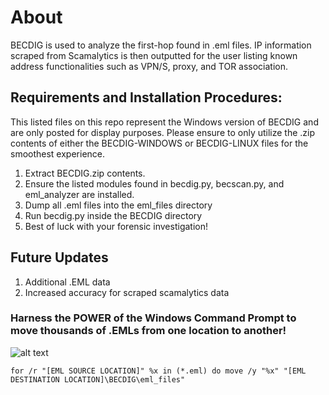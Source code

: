 # About

BECDIG is used to analyze the first-hop found in .eml files. IP information scraped from Scamalytics is then outputted for the user listing known address functionalities such as VPN/S, proxy, and TOR association.

## Requirements and Installation Procedures:

This listed files on this repo represent the Windows version of BECDIG and are only posted for display purposes. Please ensure to only utilize the .zip contents of either the BECDIG-WINDOWS or BECDIG-LINUX files for the smoothest experience.

1. Extract BECDIG.zip contents.
2. Ensure the listed modules found in becdig.py, becscan.py, and eml_analyzer are installed.
3. Dump all .eml files into the eml_files directory
4. Run becdig.py inside the BECDIG directory
5. Best of luck with your forensic investigation!

## Future Updates
1. Additional .EML data
2. Increased accuracy for scraped scamalytics data

### Harness the POWER of the Windows Command Prompt to move thousands of .EMLs from one location to another!
![alt text](https://user-images.githubusercontent.com/83250335/151015707-161f202f-4569-4730-b75a-385171bbe115.gif)
```
for /r "[EML SOURCE LOCATION]" %x in (*.eml) do move /y "%x" "[EML DESTINATION LOCATION]\BECDIG\eml_files"
```
